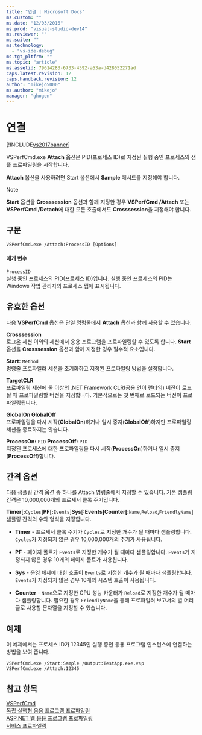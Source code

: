 ```yaml
---
title: "연결 | Microsoft Docs"
ms.custom: ""
ms.date: "12/03/2016"
ms.prod: "visual-studio-dev14"
ms.reviewer: ""
ms.suite: ""
ms.technology: 
  - "vs-ide-debug"
ms.tgt_pltfrm: ""
ms.topic: "article"
ms.assetid: 79614283-6733-4592-a53a-d428052271ad
caps.latest.revision: 12
caps.handback.revision: 12
author: "mikejo5000"
ms.author: "mikejo"
manager: "ghogen"
---
```

# 연결
[!INCLUDE[vs2017banner](../code-quality/includes/vs2017banner.md)]

VSPerfCmd.exe **Attach** 옵션은 PID\(프로세스 ID\)로 지정된 실행 중인 프로세스의 샘플 프로파일링을 시작합니다.  
  
 **Attach** 옵션을 사용하려면 Start 옵션에서 **Sample** 메서드를 지정해야 합니다.  
  
> [!NOTE]
>  **Start** 옵션을 **Crosssession** 옵션과 함께 지정한 경우 **VSPerfCmd \/Attach** 또는 **VSPerfCmd \/Detach**에 대한 모든 호출에서도 **Crosssession**을 지정해야 합니다.  
  
## 구문  
  
```  
VSPerfCmd.exe /Attach:ProcessID [Options]  
```  
  
#### 매개 변수  
 `ProcessID`  
 실행 중인 프로세스의 PID\(프로세스 ID\)입니다.  실행 중인 프로세스의 PID는 Windows 작업 관리자의 프로세스 탭에 표시됩니다.  
  
## 유효한 옵션  
 다음 **VSPerfCmd** 옵션은 단일 명령줄에서 **Attach** 옵션과 함께 사용할 수 있습니다.  
  
 **Crosssession**  
 로그온 세션 이외의 세션에서 응용 프로그램을 프로파일링할 수 있도록 합니다.  **Start** 옵션을 **Crosssession** 옵션과 함께 지정한 경우 필수적 요소입니다.  
  
 **Start:** `Method`  
 명령줄 프로파일러 세션을 초기화하고 지정된 프로파일링 방법을 설정합니다.  
  
 **TargetCLR**  
 프로파일링 세션에 둘 이상의 .NET Framework CLR\(공용 언어 런타임\) 버전이 로드될 때 프로파일링할 버전을 지정합니다.  기본적으로는 첫 번째로 로드되는 버전이 프로파일링됩니다.  
  
 **GlobalOn GlobalOff**  
 프로파일링을 다시 시작\(**GlobalOn**\)하거나 일시 중지\(**GlobalOff**\)하지만 프로파일링 세션을 종료하지는 않습니다.  
  
 **ProcessOn:** `PID` **ProcessOff:** `PID`  
 지정된 프로세스에 대한 프로파일링을 다시 시작\(**ProcessOn**\)하거나 일시 중지 \(**ProcessOff**\)합니다.  
  
## 간격 옵션  
 다음 샘플링 간격 옵션 중 하나를 Attach 명령줄에서 지정할 수 있습니다.  기본 샘플링 간격은 10,000,000개의 프로세서 클록 주기입니다.  
  
 **Timer**\[**:**`Cycles`\]**PF**\[**:**`Events`\]**Sys**\[**:**Events\]**Counter**\[**:**`Name`,`Reload`,`FriendlyName`\]  
 샘플링 간격의 수와 형식을 지정합니다.  
  
-   **Timer** \- 프로세서 클록 주기가 `Cycles`로 지정한 개수가 될 때마다 샘플링합니다.  `Cycles`가 지정되지 않은 경우 10,000,000개의 주기가 사용됩니다.  
  
-   **PF** \- 페이지 폴트가 `Events`로 지정한 개수가 될 때마다 샘플링합니다.  `Events`가 지정되지 않은 경우 10개의 페이지 폴트가 사용됩니다.  
  
-   **Sys** \- 운영 체제에 대한 호출이 `Events`로 지정한 개수가 될 때마다 샘플링합니다.  `Events`가 지정되지 않은 경우 10개의 시스템 호출이 사용됩니다.  
  
-   **Counter** \- `Name`으로 지정한 CPU 성능 카운터가 `Reload`로 지정한 개수가 될 때마다 샘플링합니다.  필요한 경우 `FriendlyName`을 통해 프로파일러 보고서의 열 머리글로 사용할 문자열을 지정할 수 있습니다.  
  
## 예제  
 이 예제에서는 프로세스 ID가 12345인 실행 중인 응용 프로그램 인스턴스에 연결하는 방법을 보여 줍니다.  
  
```  
VSPerfCmd.exe /Start:Sample /Output:TestApp.exe.vsp  
VSPerfCmd.exe /Attach:12345  
```  
  
## 참고 항목  
 [VSPerfCmd](../profiling/vsperfcmd.md)   
 [독립 실행형 응용 프로그램 프로파일링](../profiling/command-line-profiling-of-stand-alone-applications.md)   
 [ASP.NET 웹 응용 프로그램 프로파일링](../profiling/command-line-profiling-of-aspnet-web-applications.md)   
 [서비스 프로파일링](../profiling/command-line-profiling-of-services.md)